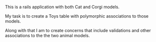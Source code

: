 This is a rails application with both Cat and Corgi models.

My task is to create a Toys table with polymorphic associations to those models.

Along with that I am to create concerns that include validations and other associations to the the two animal models.
